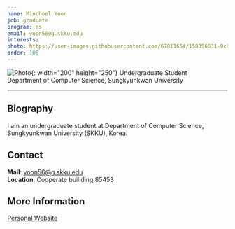 ```yaml
---
name: Minchoel Yoon
job: graduate
program: ms
email: yoon56@g.skku.edu
interests: 
photo: https://user-images.githubusercontent.com/67811654/158356631-9c6d311f-b465-4a7d-a4ba-9129c89eb35a.jpg
order: 106
---
```


![Photo](https://user-images.githubusercontent.com/67811654/158356631-9c6d311f-b465-4a7d-a4ba-9129c89eb35a.jpg){: width="200" height="250"}
Undergraduate Student<br>Department of Computer Science, Sungkyunkwan University<br>

<hr>

## Biography
I am an undergraduate student at Department of Computer Science, Sungkyunkwan University (SKKU), Korea. 

## Contact
**Mail**: yoon56@g.skku.edu<br>
**Location**: Cooperate builiding 85453

## More Information
[Personal Website](https://github.com/MinCheol-Yoon)
